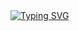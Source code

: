 <!-- ## Hi there 👋 
<a href="https://git.io/typing-svg"><img src="https://readme-typing-svg.demolab.com?font=Fira+Code&weight=700&size=35&duration=3500&pause=2000&color=1255FF&center=true&vCenter=true&random=false&width=435&lines=Hi!+I+am+Laksh+Jain." alt="Typing SVG" /></a>
-->

<!-- A colorful and eye-catching Typing SVG for your GitHub README -->
<a href="https://git.io/typing-svg">
<img src="https://readme-typing-svg.demolab.com?font=Fira+Code&weight=700&size=35&duration=3500&pause=2000&color=00FF00&background=000000&center=true&vCenter=true&width=500&lines=Hi!+I+am+Laksh+Jain." alt="Typing SVG" />
</a>



<!--
**Jain-Laksh/Jain-Laksh** is a ✨ _special_ ✨ repository because its `README.md` (this file) appears on your GitHub profile.

Here are some ideas to get you started:

- 🔭 I’m currently working on ...
- 🌱 I’m currently learning ...
- 👯 I’m looking to collaborate on ...
- 🤔 I’m looking for help with ...
- 💬 Ask me about ...
- 📫 How to reach me: ...
- 😄 Pronouns: ...
- ⚡ Fun fact: ...
-->
